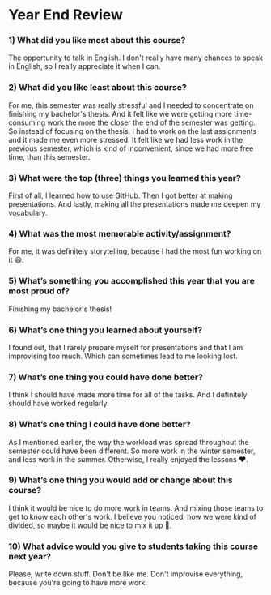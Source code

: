 # Year End Review

### 1) What did you like most about this course?

The opportunity to talk in English. I don't really have many chances to speak in English, so I really appreciate it when I can.

### 2) What did you like least about this course?

For me, this semester was really stressful and I needed to concentrate on finishing my bachelor's thesis. And it felt like we were getting more time-consuming work the more the closer the end of the semester was getting. So instead of focusing on the thesis, I had to work on the last assignments and it made me even more stressed. It felt like we had less work in the previous semester, which is kind of inconvenient, since we had more free time, than this semester.

### 3) What were the top (three) things you learned this year?

First of all, I learned how to use GitHub.
Then I got better at making presentations.
And lastly, making all the presentations made me deepen my vocabulary.

### 4) What was the most memorable activity/assignment?

For me, it was definitely storytelling, because I had the most fun working on it 😆.

### 5) What’s something you accomplished this year that you are most proud of?

Finishing my bachelor's thesis!

### 6) What’s one thing you learned about yourself?

I found out, that I rarely prepare myself for presentations and that I am improvising too much. Which can sometimes lead to me looking lost.

### 7) What’s one thing you could have done better?

I think I should have made more time for all of the tasks. And I definitely should have worked regularly.

### 8) What’s one thing I could have done better?

As I mentioned earlier, the way the workload was spread throughout the semester could have been different. So more work in the winter semester, and less work in the summer. Otherwise, I really enjoyed the lessons ❤️.

### 9) What’s one thing you would add or change about this course?

I think it would be nice to do more work in teams. And mixing those teams to get to know each other's work. I believe you noticed, how we were kind of divided, so maybe it would be nice to mix it up 🖤.

### 10) What advice would you give to students taking this course next year?

Please, write down stuff. Don't be like me. Don't improvise everything, because you're going to have more work.
